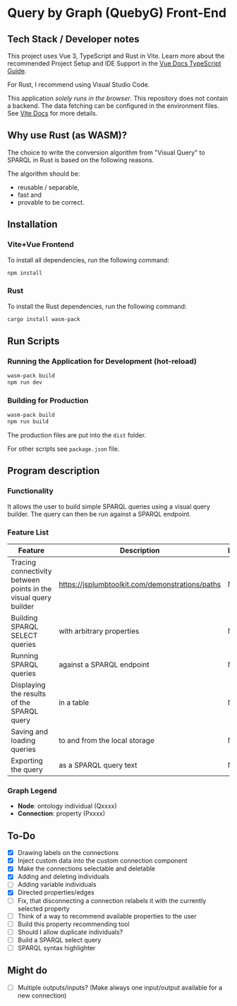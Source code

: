 # Query by Graph (QuebyG) Front-End

## Tech Stack / Developer notes

This project uses Vue 3, TypeScript and Rust in Vite. Learn more
about the recommended Project Setup and IDE Support in the
[Vue Docs TypeScript Guide](https://vuejs.org/guide/typescript/overview.html#project-setup).

For Rust, I recommend using Visual Studio Code.

This application _solely runs in the browser_. This repository
does not contain a backend. The data fetching can be configured
in the environment files. See [Vite Docs](https://vitejs.dev/guide/env-and-mode)
for more details.

## Why use Rust (as WASM)?
The choice to write the conversion algorithm from "Visual Query" 
to SPARQL in Rust is based on the following reasons.

The algorithm should be:
- reusable / separable,
- fast and
- provable to be correct.

## Installation

### Vite+Vue Frontend
To install all dependencies, run the following command:

```bash
npm install
```

### Rust
To install the Rust dependencies, run the following command:

```bash
cargo install wasm-pack
```

## Run Scripts

### Running the Application for Development (hot-reload)

```bash
wasm-pack build
npm run dev
```

### Building for Production

```bash
wasm-pack build
npm run build
```

The production files are put into the `dist` folder.

For other scripts see `package.json` file.

## Program description

### Functionality
It allows the user to build simple SPARQL queries using a
visual query builder. The query can then be run
against a SPARQL endpoint.

### Feature List
| Feature                                                         | Description                                     | Implemented |
|-----------------------------------------------------------------|-------------------------------------------------|-------------|
| Tracing connectivity between points in the visual query builder | https://jsplumbtoolkit.com/demonstrations/paths | No          |
| Building SPARQL SELECT queries                                  | with arbitrary properties                       | No          |
| Running SPARQL queries                                          | against a SPARQL endpoint                       | No          |
| Displaying the results of the SPARQL query                      | in a table                                      | No          |
| Saving and loading queries                                      | to and from the local storage                   | No          |
| Exporting the query                                             | as a SPARQL query text                          | No          |

### Graph Legend

- **Node**: ontology individual (Qxxxx)
- **Connection**: property (Pxxxx)

## To-Do

- [x] Drawing labels on the connections
- [x] Inject custom data into the custom connection component
- [x] Make the connections selectable and deletable
- [x] Adding and deleting individuals
- [ ] Adding variable individuals
- [x] Directed properties/edges
- [ ] Fix, that disconnecting a connection relabels it with the currently selected property
- [ ] Think of a way to recommend available properties to the user
- [ ] Build this property recommending tool
- [ ] Should I allow duplicate individuals?
- [ ] Build a SPARQL select query
- [ ] SPARQL syntax highlighter

## Might do
- [ ] Multiple outputs/inputs? (Make always one input/output available for a new connection)

